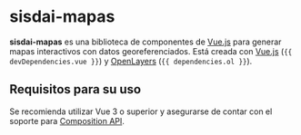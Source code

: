 <script setup>
import MapaBasico from "./../.vitepress/ejemplos/MapaBasico.vue";
import { dependencies, devDependencies } from './../../package.json'
</script>

# sisdai-mapas

**sisdai-mapas** es una biblioteca de componentes de
[Vue.js](https://vuejs.org/) para generar mapas interactivos con datos
georeferenciados. Está creada con [Vue.js](https://vuejs.org/)
(`{{ devDependencies.vue }}`) y [OpenLayers](https://openlayers.org/)
(`{{ dependencies.ol }}`).

## Requisitos para su uso

Se recomienda utilizar Vue 3 o superior y asegurarse de contar con el soporte
para [Composition API](https://vuejs.org/api/composition-api-setup.html).
